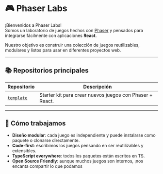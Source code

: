# 🎮 Phaser Labs

¡Bienvenidos a Phaser Labs!  
Somos un laboratorio de juegos hechos con [Phaser](https://phaser.io/) y pensados para integrarse fácilmente con aplicaciones **React**.

Nuestro objetivo es construir una colección de juegos reutilizables, modulares y listos para usar en diferentes proyectos web.

---

## 📚 Repositorios principales

| Repositorio | Descripción |
|------------|-------------|
| [`template`](https://github.com/phaser-labs/template) | Starter kit para crear nuevos juegos con Phaser + React. |

---

## 🔁 Cómo trabajamos

- **Diseño modular**: cada juego es independiente y puede instalarse como paquete o clonarse directamente.
- **Code-first**: escribimos los juegos pensando en ser reutilizables y extensibles.
- **TypeScript everywhere**: todos los paquetes están escritos en TS.
- **Open Source Friendly**: aunque muchos juegos son internos, ¡nos encanta compartir lo que podamos